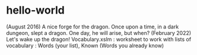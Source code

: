 # hello-world
(August 2016)
A nice forge for the dragon.
Once upon a time, in a dark dungeon, slept a dragon. One day, he will arise, but when?
(February 2022)
Let's wake up the dragon!
Vocabulary.xslm : worksheet to work with lists of vocabulary : Words (your list), Known (Words you already know)
